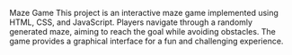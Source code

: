 Maze Game
This project is an interactive maze game implemented using HTML, CSS, and JavaScript. Players navigate through a randomly generated maze, aiming to reach the goal while avoiding obstacles. The game provides a graphical interface for a fun and challenging experience.
